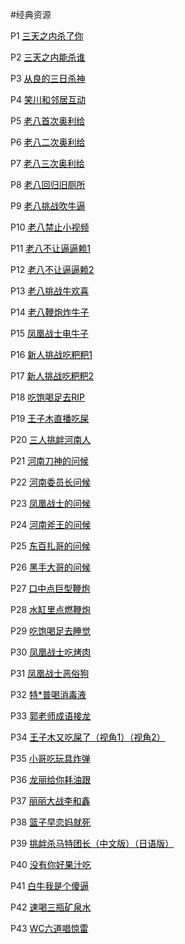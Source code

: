 #经典资源
		<p style="text-align: left">
		P1
		<a style="color:black" href="./threeday.mp4" target="_blank">三天之内杀了你</a> 
	</p>
		<p style="text-align: left">
		P2
		<a style="color:black" href="./threedaykill.mp4" target="_blank">三天之内能杀谁</a> 	
	</p>
		<p style="text-align: left">
		P3
		<a style="color:black" href="./goodthreeday.mp4" target="_blank">从良的三日杀神</a> 
	</p>
		<p style="text-align: left">
		P4
		<a style="color:black" href="./sxchudong.mp4" target="_blank">笑川和邻居互动</a> 
	</p>
		<p style="text-align: left">
		P5
		<a style="color:black" href="./1old8.mp4" target="_blank">老八首次奥利给</a> 
	</p>
		<p style="text-align: left">
		P6
		<a style="color:black" href="./2old8.mp4" target="_blank">老八二次奥利给</a> 
	</p>
		<p style="text-align: left">
		P7
		<a style="color:black" href="./3old8.mp4" target="_blank">老八三次奥利给</a> 
	</p>
		<p style="text-align: left">
		P8
		<a style="color:black" href="./11old8.mp4" target="_blank">老八回归旧厕所</a>
	</p>
		<p style="text-align: left">
		P9
		<a style="color:black" href="./4old8.mp4" target="_blank">老八挑战吹牛逼</a> 
	</p>
		<p style="text-align: left">
		P10
		<a style="color:black" href="./10old8.mp4" target="_blank">老八禁止小视频</a>
	</p>
		<p style="text-align: left">
		P11
		<a style="color:black" href="./9old8.mp4" target="_blank">老八不让逼逼赖1</a>
	</p>
		<p style="text-align: left">
		P12
		<a style="color:black" href="./12old8.mp4" target="_blank">老八不让逼逼赖2</a>
	</p>
		<p style="text-align: left">
		P13
		<a style="color:black" href="./5old8.mp4" target="_blank">老八挑战牛欢喜</a> 
	</p>
		<p style="text-align: left">
		P14
		<a style="color:black" href="./6old8.mp4" target="_blank">老八鞭炮炸牛子</a> 
	</p>
		<p style="text-align: left">
		P15
		<a style="color:black" href="./niuzi.mp4" target="_blank">凤凰战士电牛子</a> 
	</p>
		<p style="text-align: left">
		P16
		<a style="color:black" href="./xinren.mp4" target="_blank">新人挑战吃粑粑1</a> 
	</p>
		<p style="text-align: left">
		P17
		<a style="color:black" href="./baba.mp4" target="_blank">新人挑战吃粑粑2</a>
	</p>
		<p style="text-align: left">
		P18
		<a style="color:black" href="./rip.mp4" target="_blank">吃饱喝足去RIP</a>
	</p>
		<p style="text-align: left">
		P19
		<a style="color:black" href="./zimu.mp4" target="_blank">王子木直播吃屎</a>
	</p>
		<p style="text-align: left">
		P20
		<a style="color:black" href="./henan2.mp4" target="_blank">三人挑衅河南人</a> 
	</p>
		<p style="text-align: left">
		P21
		<a style="color:black" href="./henan.mp4" target="_blank">河南刀神的问候</a> 
	</p>
		<p style="text-align: left">
		P22
		<a style="color:black" href="./henan3.mp4" target="_blank">河南委员长问候</a> 
	</p>
		<p style="text-align: left">
		P23
		<a style="color:black" href="./fenghuang.mp4" target="_blank">凤凰战士的问候</a> 	
	</p>
		<p style="text-align: left">
		P24
		<a style="color:black" href="./fuwang.mp4" target="_blank">河南斧王的问候</a> 
	</p>
		<p style="text-align: left">
		P25
		<a style="color:black" href="./zhage.mp4" target="_blank">东百扎哥的问候</a> 
	</p>
		<p style="text-align: left">
		P26
		<a style="color:black" href="./heishou.mp4" target="_blank">黑手大哥的问候</a>
	</p>
		<p style="text-align: left">
		P27
		<a style="color:black" href="./bigfirecracker.mp4" target="_blank">口中点巨型鞭炮</a>
	</p>
		<p style="text-align: left">
		P28
		<a style="color:black" href="./firecracker.mp4" target="_blank">水缸里点燃鞭炮</a>
	</p>
		<p style="text-align: left">
		P29
		<a style="color:black" href="./chibao.mp4" target="_blank">吃饱喝足去睡觉</a>
	</p>
		<p style="text-align: left">
		P30
		<a style="color:black" href="./haochi.mp4" target="_blank">凤凰战士吃烤肉</a>
	</p>
		<p style="text-align: left">
		P31
		<a style="color:black" href="./esu.mp4" target="_blank">凤凰战士恶俗狗</a>
	</p>
		<p style="text-align: left">
		P32
		<a style="color:black" href="./disinfectant.mp4" target="_blank">特*普喝消毒液</a>
	</p>
		<p style="text-align: left">
		P33
		<a style="color:black" href="./cyjl.mp4" target="_blank">郭老师成语接龙</a>
	</p>
		<p style="text-align: left">
		P34
		<a style="color:black" href="./wzmcs.mp4" target="_blank">王子木又吃屎了（视角1）</a><a style="color:black" href="./wzmzbcs.mp4" target="_blank">（视角2）</a>
	</p>
		<p style="text-align: left">
		P35
		<a style="color:black" href="./bomb.mp4" target="_blank">小哥吃玩具炸弹</a>
	</p>
		<p style="text-align: left">
		P36
		<a style="color:black" href="./guake.mp4" target="_blank">龙丽给你耗油跟</a>
	</p>
		<p style="text-align: left">
		P37
		<a style="color:black" href="./lixin.mp4" target="_blank">丽丽大战李和鑫</a>
	</p>
		<p style="text-align: left">
		P38
		<a style="color:black" href="./xswl.mp4" target="_blank">篮子早恋妈就死</a>
	</p>
		<p style="text-align: left">
		P39
		<a style="color:black" href="./tuanzhang.mp4" target="_blank">挑衅杀马特团长（中文版）</a><a style="color:black" href="./riyu.mp4" target="_blank">（日语版）</a>
	</p>
		<p style="text-align: left">
		P40
		<a style="color:black" href="./goodjuice.mp4" target="_blank">没有你好果汁吃</a>
	</p>
		<p style="text-align: left">
		P41
		<a style="color:black" href="./imsb.mp4" target="_blank">白牛我是个傻逼</a>
	</p>
		<p style="text-align: left">
		P42
		<a style="color:black" href="./quickly.mp4" target="_blank">速喝三瓶矿泉水</a>
	</p>
		<p style="text-align: left">
		P43
		<a style="color:black" href="./jinglei.mp4" target="_blank">WC六道唱惊雷</a>
	</p>
	

